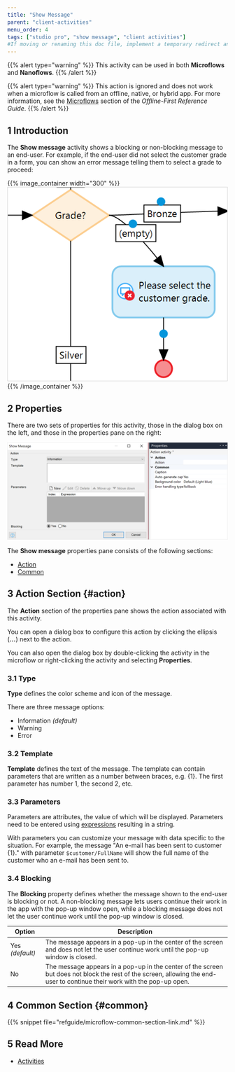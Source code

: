 ```yaml
---
title: "Show Message"
parent: "client-activities"
menu_order: 4
tags: ["studio pro", "show message", "client activities"]
#If moving or renaming this doc file, implement a temporary redirect and let the respective team know they should update the URL in the product. See Mapping to Products for more details.
---
```


{{% alert type="warning" %}}
This activity can be used in both **Microflows** and **Nanoflows**.
{{% /alert %}}

{{% alert type="warning" %}}
This action is ignored and does not work when a microflow is called from an offline, native, or hybrid app. For more information, see the [Microflows](offline-first#microflows) section of the *Offline-First Reference Guide*.
{{% /alert %}}

## 1 Introduction

The **Show message** activity shows a blocking or non-blocking message to an end-user. For example, if the end-user did not select the customer grade in a form, you can show an error message telling them to select a grade to proceed:

{{% image_container width="300" %}}
![Show Message](attachments/client-activities/show-message.png)
{{% /image_container %}}

## 2 Properties

There are two sets of properties for this activity, those in the dialog box on the left, and those in the properties pane on the right:

![Show Message Properties](attachments/client-activities/show-message-properties.png)

The **Show message** properties pane consists of the following sections:

* [Action](#action)
* [Common](#common)

## 3 Action Section {#action}

The **Action** section of the properties pane shows the action associated with this activity.

You can open a dialog box to configure this action by clicking the ellipsis (**…**) next to the action.

You can also open the dialog box by double-clicking the activity in the microflow or right-clicking the activity and selecting **Properties**.

### 3.1 Type

**Type** defines the color scheme and icon of the message.

There are three message options:

* Information *(default)* 
* Warning
* Error 

### 3.2 Template

**Template** defines the text of the message. The template can contain parameters that are written as a number between braces, e.g. {1}. The first parameter has number 1, the second 2, etc.

### 3.3 Parameters

Parameters are attributes, the value of which will be displayed. Parameters need to be entered using [expressions](expressions) resulting in a string.

With parameters you can customize your message with data specific to the situation. For example, the message "An e-mail has been sent to customer {1}." with parameter `$customer/FullName` will show the full name of the customer who an e-mail has been sent to.

### 3.4 Blocking

The **Blocking** property defines whether the message shown to the end-user is blocking or not. A non-blocking message lets users continue their work in the app with the pop-up window open, while a blocking message does not let the user continue work until the pop-up window is closed.

| Option | Description |
| --- | --- |
| Yes *(default)* | The message appears in a pop-up in the center of the screen and does not let the user continue work until the pop-up window is closed. |
| No | The message appears in a pop-up in the center of the screen but does not block the rest of the screen, allowing the end-user to continue their work with the pop-up open. |

## 4 Common Section {#common}

{{% snippet file="refguide/microflow-common-section-link.md" %}}

## 5 Read More

* [Activities](activities)